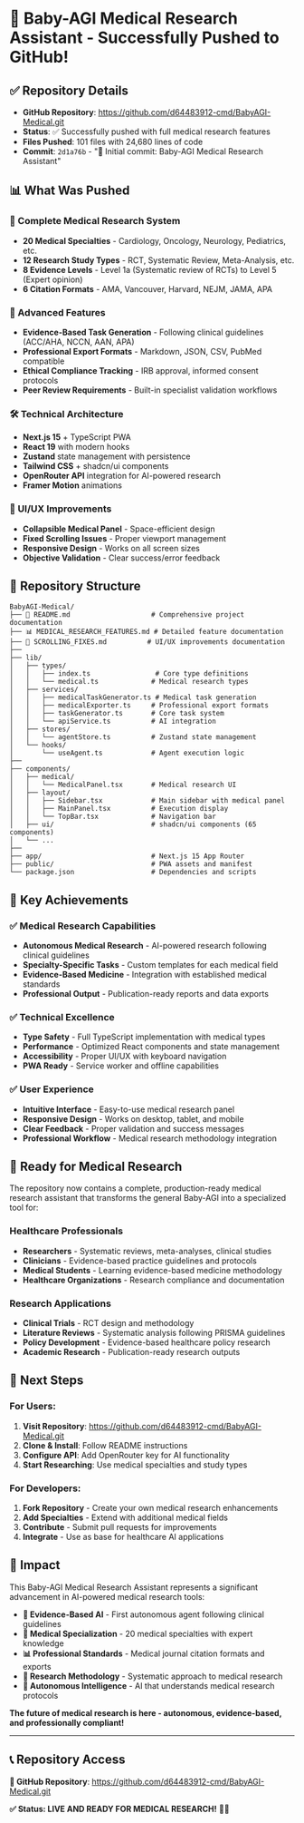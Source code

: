 # 🎉 Baby-AGI Medical Research Assistant - Successfully Pushed to GitHub!

## ✅ Repository Details
- **GitHub Repository**: https://github.com/d64483912-cmd/BabyAGI-Medical.git
- **Status**: ✅ Successfully pushed with full medical research features
- **Files Pushed**: 101 files with 24,680 lines of code
- **Commit**: `2d1a76b` - "🏥 Initial commit: Baby-AGI Medical Research Assistant"

## 📊 What Was Pushed

### 🏥 Complete Medical Research System
- **20 Medical Specialties** - Cardiology, Oncology, Neurology, Pediatrics, etc.
- **12 Research Study Types** - RCT, Systematic Review, Meta-Analysis, etc.
- **8 Evidence Levels** - Level 1a (Systematic review of RCTs) to Level 5 (Expert opinion)
- **6 Citation Formats** - AMA, Vancouver, Harvard, NEJM, JAMA, APA

### 🔬 Advanced Features
- **Evidence-Based Task Generation** - Following clinical guidelines (ACC/AHA, NCCN, AAN, APA)
- **Professional Export Formats** - Markdown, JSON, CSV, PubMed compatible
- **Ethical Compliance Tracking** - IRB approval, informed consent protocols
- **Peer Review Requirements** - Built-in specialist validation workflows

### 🛠️ Technical Architecture
- **Next.js 15** + TypeScript PWA
- **React 19** with modern hooks
- **Zustand** state management with persistence
- **Tailwind CSS** + shadcn/ui components
- **OpenRouter API** integration for AI-powered research
- **Framer Motion** animations

### 📱 UI/UX Improvements
- **Collapsible Medical Panel** - Space-efficient design
- **Fixed Scrolling Issues** - Proper viewport management
- **Responsive Design** - Works on all screen sizes
- **Objective Validation** - Clear success/error feedback

## 🚀 Repository Structure

```
BabyAGI-Medical/
├── 📄 README.md                    # Comprehensive project documentation
├── 📊 MEDICAL_RESEARCH_FEATURES.md # Detailed feature documentation
├── 🔧 SCROLLING_FIXES.md          # UI/UX improvements documentation
├── 
├── lib/
│   ├── types/
│   │   ├── index.ts                # Core type definitions
│   │   └── medical.ts             # Medical research types
│   ├── services/
│   │   ├── medicalTaskGenerator.ts # Medical task generation
│   │   ├── medicalExporter.ts     # Professional export formats
│   │   ├── taskGenerator.ts       # Core task system
│   │   └── apiService.ts          # AI integration
│   ├── stores/
│   │   └── agentStore.ts          # Zustand state management
│   └── hooks/
│       └── useAgent.ts            # Agent execution logic
├── 
├── components/
│   ├── medical/
│   │   └── MedicalPanel.tsx       # Medical research UI
│   ├── layout/
│   │   ├── Sidebar.tsx            # Main sidebar with medical panel
│   │   ├── MainPanel.tsx          # Execution display
│   │   └── TopBar.tsx             # Navigation bar
│   ├── ui/                        # shadcn/ui components (65 components)
│   └── ...
├── 
├── app/                           # Next.js 15 App Router
├── public/                        # PWA assets and manifest
└── package.json                   # Dependencies and scripts
```

## 🎯 Key Achievements

### ✅ Medical Research Capabilities
- **Autonomous Medical Research** - AI-powered research following clinical guidelines
- **Specialty-Specific Tasks** - Custom templates for each medical field
- **Evidence-Based Medicine** - Integration with established medical standards
- **Professional Output** - Publication-ready reports and data exports

### ✅ Technical Excellence
- **Type Safety** - Full TypeScript implementation with medical types
- **Performance** - Optimized React components and state management
- **Accessibility** - Proper UI/UX with keyboard navigation
- **PWA Ready** - Service worker and offline capabilities

### ✅ User Experience
- **Intuitive Interface** - Easy-to-use medical research panel
- **Responsive Design** - Works on desktop, tablet, and mobile
- **Clear Feedback** - Proper validation and success messages
- **Professional Workflow** - Medical research methodology integration

## 🏥 Ready for Medical Research

The repository now contains a complete, production-ready medical research assistant that transforms the general Baby-AGI into a specialized tool for:

### Healthcare Professionals
- **Researchers** - Systematic reviews, meta-analyses, clinical studies
- **Clinicians** - Evidence-based practice guidelines and protocols  
- **Medical Students** - Learning evidence-based medicine methodology
- **Healthcare Organizations** - Research compliance and documentation

### Research Applications
- **Clinical Trials** - RCT design and methodology
- **Literature Reviews** - Systematic analysis following PRISMA guidelines
- **Policy Development** - Evidence-based healthcare policy research
- **Academic Research** - Publication-ready research outputs

## 🔗 Next Steps

### For Users:
1. **Visit Repository**: https://github.com/d64483912-cmd/BabyAGI-Medical.git
2. **Clone & Install**: Follow README instructions
3. **Configure API**: Add OpenRouter key for AI functionality
4. **Start Researching**: Use medical specialties and study types

### For Developers:
1. **Fork Repository** - Create your own medical research enhancements
2. **Add Specialties** - Extend with additional medical fields
3. **Contribute** - Submit pull requests for improvements
4. **Integrate** - Use as base for healthcare AI applications

## 🌟 Impact

This Baby-AGI Medical Research Assistant represents a significant advancement in AI-powered medical research tools:

- **🔬 Evidence-Based AI** - First autonomous agent following clinical guidelines
- **🏥 Medical Specialization** - 20 medical specialties with expert knowledge
- **📊 Professional Standards** - Medical journal citation formats and exports
- **🎯 Research Methodology** - Systematic approach to medical research
- **🤖 Autonomous Intelligence** - AI that understands medical research protocols

**The future of medical research is here - autonomous, evidence-based, and professionally compliant!**

---

## 📞 Repository Access
**🔗 GitHub Repository**: https://github.com/d64483912-cmd/BabyAGI-Medical.git

**✅ Status: LIVE AND READY FOR MEDICAL RESEARCH!** 🏥🤖